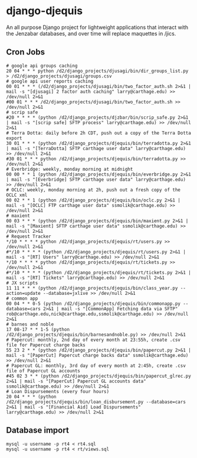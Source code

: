 # django-djequis

An all purpose Django project for lightweight applications that interact
with the Jenzabar databases, and over time will replace maquettes in /jics.

## Cron Jobs

    # google api groups caching
    20 04 * * * python /d2/django_projects/djusagi/bin/dir_groups_list.py > /d2/django_projects/djusagi/groups.csv
    # google api user reports caching
    00 01 * * * (/d2/django_projects/djusagi/bin/two_factor_auth.sh 2>&1 | mail -s "[djusagi] 2 factor auth caching" larry@carthage.edu) >> /dev/null 2>&1
    #00 01 * * * /d2/django_projects/djusagi/bin/two_factor_auth.sh >> /dev/null 2>&1
    # scrip safe
    #20 * * * * (python /d2/django_projects/djzbar/bin/scrip_safe.py 2>&1 | mail -s "[scrip safe] SFTP process" larry@carthage.edu) >> /dev/null 2>&1
    # Terra Dotta: daily before 2h CDT, push out a copy of the Terra Dotta export
    30 01 * * * (python /d2/django_projects/djequis/bin/terradotta.py 2>&1 | mail -s "[TerraDotta] SFTP carthage user data" larry@carthage.edu) >> /dev/null 2>&1
    #30 01 * * * python /d2/django_projects/djequis/bin/terradotta.py >> /dev/null 2>&1
    # Everbridge: weekly, monday morning at midnight
    00 00 * * 1 (python /d2/django_projects/djequis/bin/everbridge.py 2>&1 | mail -s "[Everbridge] SFTP carthage user data" larry@carthage.edu) >> /dev/null 2>&1
    # OCLC: weekly, monday morning at 2h, push out a fresh copy of the OCLC xml
    00 02 * * 1 (python /d2/django_projects/djequis/bin/oclc.py 2>&1 | mail -s "[OCLC] FTP carthage user data" ssmolik@carthage.edu) >> /dev/null 2>&1
    # maxient
    00 03 * * * (python /d2/django_projects/djequis/bin/maxient.py 2>&1 | mail -s "[Maxient] SFTP carthage user data" ssmolik@carthage.edu) >> /dev/null 2>&1
    # Request Tracker
    */10 * * * * python /d2/django_projects/djequis/rt/users.py >> /dev/null 2>&1
    #*/10 * * * * (python /d2/django_projects/djequis/rt/users.py 2>&1 | mail -s "[RT] Users" larry@carthage.edu) >> /dev/null 2>&1
    */10 * * * * python /d2/django_projects/djequis/rt/tickets.py >> /dev/null 2>&1
    #*/10 * * * * (python /d2/django_projects/djequis/rt/tickets.py 2>&1 | mail -s "[RT] Tickets" larry@carthage.edu) >> /dev/null 2>&1
    # JX scripts
    11 11 * * * (python /d2/django_projects/djequis/bin/class_year.py --action=update --database=jxlive >> /dev/null 2>&1
    # common app
    00 04 * * 0-5 (python /d2/django_projects/djequis/bin/commonapp.py --database=cars 2>&1 | mail -s "[CommonApp] Fetching data via SFTP" rob@carthage.edu,nick@carthage.edu,ssmolik@carthage.edu) >> /dev/null 2>&1
    # barnes and noble
    17 08-17 * * 1-5 (python /d2/django_projects/djequis/bin/barnesandnoble.py) >> /dev/null 2>&1
    # Papercut: monthly, 2nd day of every month at 23:55h, create .csv file for Papercut charge backs
    55 23 2 * * (python /d2/django_projects/djequis/bin/papercut.py 2>&1 | mail -s "[PaperCut] Papercut charge backs data" ssmolik@carthage.edu) >> /dev/null 2>&1
    # Papercut GL: monthly, 3rd day of every month at 2:45h, create .csv file of Papercut GL accounts
    #45 02 3 * * (python /d2/django_projects/djequis/bin/papercut_glrec.py 2>&1 | mail -s "[PaperCut] Papercut GL accounts data" ssmolik@carthage.edu) >> /dev/null 2>&1
    # Loan Dispursements (every four hours)
    20 04 * * * (python /d2/django_projects/djequis/bin/loan_disbursement.py --database=cars 2>&1 | mail -s "[Financial Aid] Load Dispursements" larry@carthage.edu) >> /dev/null 2>&1

## Database import

    mysql -u username -p rt4 < rt4.sql
    mysql -u username -p rt4 < rt/views.sql

